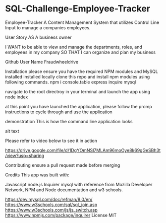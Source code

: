 # SQL-Challenge-Employee-Tracker
Employee-Tracker
A Content Management System that utilizes Control Line Input to manage a companies employees.

User Story
AS A business owner

I WANT to be able to view and manage the departments, roles, and employees in my company SO THAT I can organize and plan my business

Github User Name
Fraudwheeldrive

Installation
please ensure you have the required NPM modules and MySQL installed installed locally clone this repo and install npm modules using following commands. npm i console.table express inquire mysql

navigate to the root directroy in your terminal and launch the app using node index

at this point you have launched the application, please follow the promp instructions to cycle through and use the application

demonstration
This is how the command line application looks

alt text

Please refer to video below to see it in action

https://drive.google.com/file/d/1DgYOmNSl7MLAm96moOye8k69gGeSBh3t/view?usp=sharing

Contributing
ensure a pull request made before merging

Credits
This app was built with:

Javascript
node.js
Inquirer
mysql
with reference from Mozilla Developer Network, NPM and Node documentation and w3 schools.

https://dev.mysql.com/doc/refman/8.0/en/
https://www.w3schools.com/sql/sql_join.asp
https://www.w3schools.com/js/js_switch.asp
https://www.npmjs.com/package/inquirer
License
MIT
